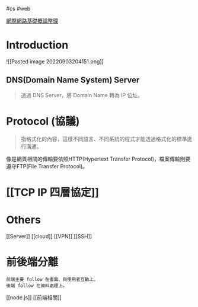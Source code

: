 #cs #web

[網際網路基礎概論整理](https://hackmd.io/@Yu040419/S1raoZE3E)

# Introduction
![[Pasted image 20220903204151.png]]

## DNS(Domain Name System) Server
> 透過 DNS Server，將 Domain Name 轉為 IP 位址。


# Protocol (協議)
>指格式化的內容，這樣不同語言、不同系統的程式才能透過格式化的標準進行溝通。

像是網頁相關的傳輸要依照HTTP(Hypertext Transfer Protocol)，檔案傳輸則要遵守FTP(File Transfer Protocol)。

# [[TCP IP 四層協定]]

# Others
[[Server]]
[[cloud]]
[[VPN]]
[[SSH]]

# 前後端分離
	前端主要 follow 在畫面、與使用者互動上。
	後端 follow 在資料處理上。

[[node.js]]
[[前端相關]]

